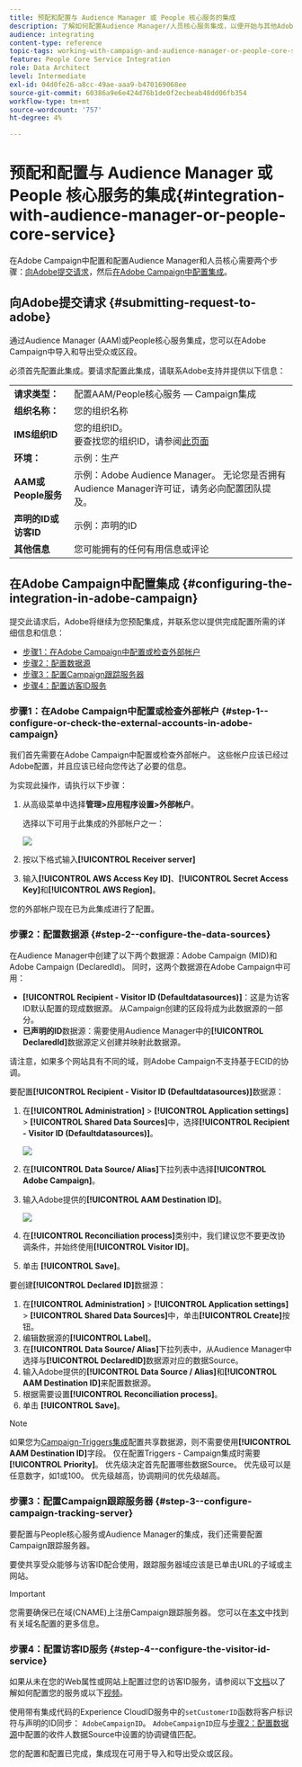 ```yaml
---
title: 预配和配置与 Audience Manager 或 People 核心服务的集成
description: 了解如何配置Audience Manager/人员核心服务集成，以便开始与其他Adobe Experience Cloud解决方案共享受众或区段。
audience: integrating
content-type: reference
topic-tags: working-with-campaign-and-audience-manager-or-people-core-service
feature: People Core Service Integration
role: Data Architect
level: Intermediate
exl-id: 04d0fe26-a8cc-49ae-aaa9-b470169068ee
source-git-commit: 60386a9e6e424d76b1de0f2ecbeab48dd06fb354
workflow-type: tm+mt
source-wordcount: '757'
ht-degree: 4%

---
```


# 预配和配置与 Audience Manager 或 People 核心服务的集成{#integration-with-audience-manager-or-people-core-service}

在Adobe Campaign中配置和配置Audience Manager和人员核心需要两个步骤：[向Adobe提交请求](#submitting-request-to-adobe)，然后[在Adobe Campaign中配置集成](#configuring-the-integration-in-adobe-campaign)。

## 向Adobe提交请求 {#submitting-request-to-adobe}

通过Audience Manager (AAM)或People核心服务集成，您可以在Adobe Campaign中导入和导出受众或区段。

必须首先配置此集成。要请求配置此集成，请联系Adobe支持并提供以下信息：

<table> 
 <tbody> 
  <tr> 
   <td> <strong>请求类型：</strong><br /> </td> 
   <td> 配置AAM/People核心服务 — Campaign集成 </td> 
  </tr> 
  <tr> 
   <td> <strong>组织名称：</strong><br /> </td> 
   <td> 您的组织名称 </td> 
  </tr> 
  <tr> 
   <td> <strong>IMS组织ID</strong><br /> </td> 
   <td> 您的组织ID。 <br>要查找您的组织ID，请参阅<a href="https://experienceleague.adobe.com/docs/core-services/interface/administration/organizations.html?lang=zh-Hans">此页面</a></td> 
  </tr> 
  <tr> 
   <td> <strong>环境：</strong><br /> </td> 
   <td> 示例：生产 </td> 
  </tr> 
  <tr> 
   <td> <strong>AAM或People服务</strong><br /> </td> 
   <td> 示例：Adobe Audience Manager。 无论您是否拥有Audience Manager许可证，请务必向配置团队提及。</td> 
  </tr> 
  <tr> 
   <td> <strong>声明的ID或访客ID</strong><br /> </td> 
   <td> 示例：声明的ID </td> 
  </tr> 
  <tr> 
   <td> <strong>其他信息</strong><br /> </td> 
   <td> 您可能拥有的任何有用信息或评论 </td> 
  </tr> 
 </tbody> 
</table>

## 在Adobe Campaign中配置集成 {#configuring-the-integration-in-adobe-campaign}

提交此请求后，Adobe将继续为您预配集成，并联系您以提供完成配置所需的详细信息和信息：

* [步骤1：在Adobe Campaign中配置或检查外部帐户](#step-1--configure-or-check-the-external-accounts-in-adobe-campaign)
* [步骤2：配置数据源](#step-2--configure-the-data-sources)
* [步骤3：配置Campaign跟踪服务器](#step-3--configure-campaign-tracking-server)
* [步骤4：配置访客ID服务](#step-4--configure-the-visitor-id-service)

### 步骤1：在Adobe Campaign中配置或检查外部帐户 {#step-1--configure-or-check-the-external-accounts-in-adobe-campaign}

我们首先需要在Adobe Campaign中配置或检查外部帐户。 这些帐户应该已经过Adobe配置，并且应该已经向您传达了必要的信息。

为实现此操作，请执行以下步骤：

1. 从高级菜单中选择&#x200B;**管理>应用程序设置>外部帐户**。

   选择以下可用于此集成的外部帐户之一：

   ![](assets/integration_aam_1.png)

1. 按以下格式输入&#x200B;**[!UICONTROL Receiver server]**
1. 输入&#x200B;**[!UICONTROL AWS Access Key ID]**、**[!UICONTROL Secret Access Key]**&#x200B;和&#x200B;**[!UICONTROL AWS Region]**。

您的外部帐户现在已为此集成进行了配置。

### 步骤2：配置数据源 {#step-2--configure-the-data-sources}

在Audience Manager中创建了以下两个数据源：Adobe Campaign (MID)和Adobe Campaign (DeclaredId)。 同时，这两个数据源在Adobe Campaign中可用：

* **[!UICONTROL Recipient - Visitor ID (Defaultdatasources)]**：这是为访客ID默认配置的现成数据源。 从Campaign创建的区段将成为此数据源的一部分。
* **已声明的ID**&#x200B;数据源：需要使用Audience Manager中的&#x200B;**[!UICONTROL DeclaredId]**&#x200B;数据源定义创建并映射此数据源。

请注意，如果多个网站具有不同的域，则Adobe Campaign不支持基于ECID的协调。

要配置&#x200B;**[!UICONTROL Recipient - Visitor ID (Defaultdatasources)]**&#x200B;数据源：

1. 在&#x200B;**[!UICONTROL Administration]** > **[!UICONTROL Application settings]** > **[!UICONTROL Shared Data Sources]**&#x200B;中，选择&#x200B;**[!UICONTROL Recipient - Visitor ID (Defaultdatasources)]**。

   ![](assets/integration_aam_2.png)

1. 在&#x200B;**[!UICONTROL Data Source/ Alias]**&#x200B;下拉列表中选择&#x200B;**[!UICONTROL Adobe Campaign]**。
1. 输入Adobe提供的&#x200B;**[!UICONTROL AAM Destination ID]**。

   ![](assets/integration_aam_3.png)

1. 在&#x200B;**[!UICONTROL Reconciliation process]**&#x200B;类别中，我们建议您不要更改协调条件，并始终使用&#x200B;**[!UICONTROL Visitor ID]**。
1. 单击 **[!UICONTROL Save]**。

要创建&#x200B;**[!UICONTROL Declared ID]**&#x200B;数据源：

1. 在&#x200B;**[!UICONTROL Administration]** > **[!UICONTROL Application settings]** > **[!UICONTROL Shared Data Sources]**&#x200B;中，单击&#x200B;**[!UICONTROL Create]**&#x200B;按钮。
1. 编辑数据源的&#x200B;**[!UICONTROL Label]**。
1. 在&#x200B;**[!UICONTROL Data Source/ Alias]**&#x200B;下拉列表中，从Audience Manager中选择与&#x200B;**[!UICONTROL DeclaredID]**&#x200B;数据源对应的数据Source。
1. 输入Adobe提供的&#x200B;**[!UICONTROL Data Source / Alias]**&#x200B;和&#x200B;**[!UICONTROL AAM Destination ID]**&#x200B;来配置数据源。
1. 根据需要设置&#x200B;**[!UICONTROL Reconciliation process]**。
1. 单击 **[!UICONTROL Save]**。

>[!NOTE]
>
>如果您为[Campaign-Triggers集成](../../integrating/using/configuring-triggers-in-experience-cloud.md)配置共享数据源，则不需要使用&#x200B;**[!UICONTROL AAM Destination ID]**&#x200B;字段。 仅在配置Triggers - Campaign集成时需要&#x200B;**[!UICONTROL Priority]**。 优先级决定首先配置哪些数据Source。 优先级可以是任意数字，如1或100。 优先级越高，协调期间的优先级越高。

### 步骤3：配置Campaign跟踪服务器 {#step-3--configure-campaign-tracking-server}

要配置与People核心服务或Audience Manager的集成，我们还需要配置Campaign跟踪服务器。

要使共享受众能够与访客ID配合使用，跟踪服务器域应该是已单击URL的子域或主网站。

>[!IMPORTANT]
>
> 您需要确保已在域(CNAME)上注册Campaign跟踪服务器。 您可以在[本文](https://helpx.adobe.com/cn/campaign/kb/domain-name-delegation.html)中找到有关域名配置的更多信息。

### 步骤4：配置访客ID服务 {#step-4--configure-the-visitor-id-service}

如果从未在您的Web属性或网站上配置过您的访客ID服务，请参阅以下[文档](https://experienceleague.adobe.com/docs/id-service/using/implementation/setup-aam-analytics.html)以了解如何配置您的服务或以下[视频](https://helpx.adobe.com/cn/marketing-cloud/how-to/email-marketing.html#step-two)。

使用带有集成代码的Experience CloudID服务中的`setCustomerID`函数将客户标识符与声明的ID同步： `AdobeCampaignID`。 `AdobeCampaignID`应与[步骤2：配置数据源](#step-2--configure-the-data-sources)中配置的收件人数据Source中设置的协调键值匹配。

您的配置和配置已完成，集成现在可用于导入和导出受众或区段。
